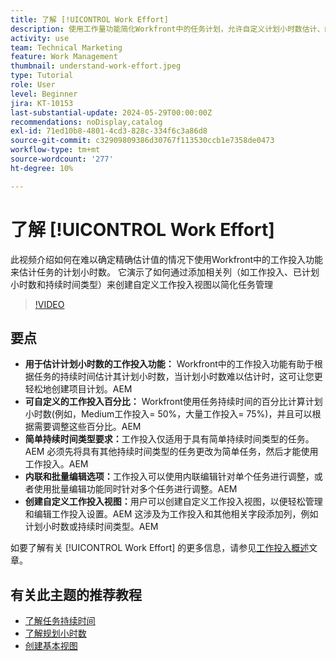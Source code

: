 ```yaml
---
title: 了解 [!UICONTROL Work Effort]
description: 使用工作量功能简化Workfront中的任务计划，允许自定义计划小时数估计、内联和批量编辑以及自定义视图，以实现高效的项目管理。
activity: use
team: Technical Marketing
feature: Work Management
thumbnail: understand-work-effort.jpeg
type: Tutorial
role: User
level: Beginner
jira: KT-10153
last-substantial-update: 2024-05-29T00:00:00Z
recommendations: noDisplay,catalog
exl-id: 71ed10b8-4801-4cd3-828c-334f6c3a86d8
source-git-commit: c32909809386d30767f113530ccb1e7358de0473
workflow-type: tm+mt
source-wordcount: '277'
ht-degree: 10%

---
```


# 了解 [!UICONTROL Work Effort]

此视频介绍如何在难以确定精确估计值的情况下使用Workfront中的工作投入功能来估计任务的计划小时数。
它演示了如何通过添加相关列（如工作投入、已计划小时数和持续时间类型）来创建自定义工作投入视图以简化任务管理

>[!VIDEO](https://video.tv.adobe.com/v/3447409/?quality=12&learn=on&enablevpops&captions=chi_hans)

## 要点

* **用于估计计划小时数的工作投入功能：** Workfront中的工作投入功能有助于根据任务的持续时间估计其计划小时数，当计划小时数难以估计时，这可让您更轻松地创建项目计划。&#x200B;AEM
* **可自定义的工作投入百分比：** Workfront使用任务持续时间的百分比计算计划小时数(例如，Medium工作投入= 50%，大量工作投入= 75%)，并且可以根据需要调整这些百分比。&#x200B;AEM
* **简单持续时间类型要求：**&#x200B;工作投入仅适用于具有简单持续时间类型的任务。&#x200B;AEM 必须先将具有其他持续时间类型的任务更改为简单任务，然后才能使用工作投入。&#x200B;AEM
* **内联和批量编辑选项：**&#x200B;工作投入可以使用内联编辑针对单个任务进行调整，或者使用批量编辑功能同时针对多个任务进行调整。&#x200B;AEM
* **创建自定义工作投入视图：**&#x200B;用户可以创建自定义工作投入视图，以便轻松管理和编辑工作投入设置。&#x200B;AEM 这涉及为工作投入和其他相关字段添加列，例如计划小时数或持续时间类型。&#x200B;AEM


如要了解有关 [!UICONTROL Work Effort] 的更多信息，请参见[工作投入概述](https://experienceleague.adobe.com/docs/workfront/using/manage-work/tasks/task-information/work-effort.html?lang=zh-Hans)文章。


## 有关此主题的推荐教程

* [了解任务持续时间](/help/manage-work/tasks/understand-task-durations.md)
* [了解规划小时数](/help/manage-work/tasks/understand-planned-hours.md)
* [创建基本视图](/help/reporting/basic-reporting/create-a-basic-view.md)
